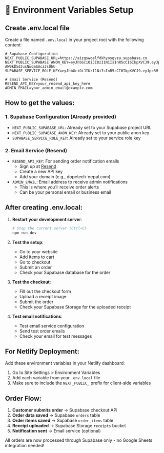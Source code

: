 # 🔧 Environment Variables Setup

## Create .env.local file

Create a file named `.env.local` in your project root with the following content:

```env
# Supabase Configuration
NEXT_PUBLIC_SUPABASE_URL=https://aizgswoelfdkhyosgvzu.supabase.co
NEXT_PUBLIC_SUPABASE_ANON_KEY=eyJhbGciOiJIUzI1NiIsInR5cCI6IkpXVCJ9.eyJpc3MiOiJzdXBhYmFzZSIsInJlZiI6ImFpemdzd29lbGZka2h5b3Nndnp1Iiwicm9sZSI6ImFub24iLCJpYXQiOjE3NTUwNTUyMjUsImV4cCI6MjA3MDYzMTIyNX0.4a7Smvc_bueFLqZNvGk-AW0kD5dJusNwqaSAczJs0hU
SUPABASE_SERVICE_ROLE_KEY=eyJhbGciOiJIUzI1NiIsInR5cCI6IkpXVCJ9.eyJpc3MiOiJzdXBhYmFzZSIsInJlZiI6ImFpemdzd29lbGZka2h5b3Nndnp1Iiwicm9sZSI6InNlcnZpY2Vfcm9sZSIsImlhdCI6MTc1NTA1NTIyNSwiZXhwIjoyMDcwNjMxMjI1fQ.gLnsyAhR8VSjbe37LdEHuFBGNDufqC4jZ9X3UOSNuGc

# Email Service (Resend)
RESEND_API_KEY=your_resend_api_key_here
ADMIN_EMAIL=your_admin_email@example.com
```

## How to get the values:

### 1. Supabase Configuration (Already provided)
- `NEXT_PUBLIC_SUPABASE_URL`: Already set to your Supabase project URL
- `NEXT_PUBLIC_SUPABASE_ANON_KEY`: Already set to your public anon key
- `SUPABASE_SERVICE_ROLE_KEY`: Already set to your service role key

### 2. Email Service (Resend)
- `RESEND_API_KEY`: For sending order notification emails
  - Sign up at [Resend](https://resend.com)
  - Create a new API key
  - Add your domain (e.g., dopetech-nepal.com)
- `ADMIN_EMAIL`: Email address to receive admin notifications
  - This is where you'll receive order alerts
  - Can be your personal email or business email

## After creating .env.local:

1. **Restart your development server**:
   ```bash
   # Stop the current server (Ctrl+C)
   npm run dev
   ```

2. **Test the setup**:
   - Go to your website
   - Add items to cart
   - Go to checkout
   - Submit an order
   - Check your Supabase database for the order

3. **Test the checkout**:
   - Fill out the checkout form
   - Upload a receipt image
   - Submit the order
   - Check your Supabase Storage for the uploaded receipt

4. **Test email notifications**:
   
   - Test email service configuration
   - Send test order emails
   - Check your email for test messages

## For Netlify Deployment:

Add these environment variables in your Netlify dashboard:
1. Go to Site Settings > Environment Variables
2. Add each variable from your `.env.local` file
3. Make sure to include the `NEXT_PUBLIC_` prefix for client-side variables

## Order Flow:

1. **Customer submits order** → Supabase checkout API
2. **Order data saved** → Supabase `orders` table
3. **Order items saved** → Supabase `order_items` table  
4. **Receipt uploaded** → Supabase Storage `receipts` bucket
5. **Notification sent** → Email service (optional)

All orders are now processed through Supabase only - no Google Sheets integration needed!
